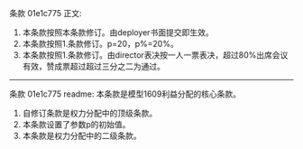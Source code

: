 条款 01e1c775 正文:
1. 本条款按照本条款修订。由deployer书面提交即生效。
2. 本条款按照1.条款修订。p=20，p%=20%。
3. 本条款按照1.条款修订。由director表决按一人一票表决，超过80%出席会议有效，赞成票超过超过三分之二为通过。

---
条款 01e1c775 readme:
本条款是模型1609利益分配的核心条款。
1. 自修订条款是权力分配中的顶级条款。
2. 本条款设置了参数p的初始值。
3. 本条款是权力分配中的二级条款。
